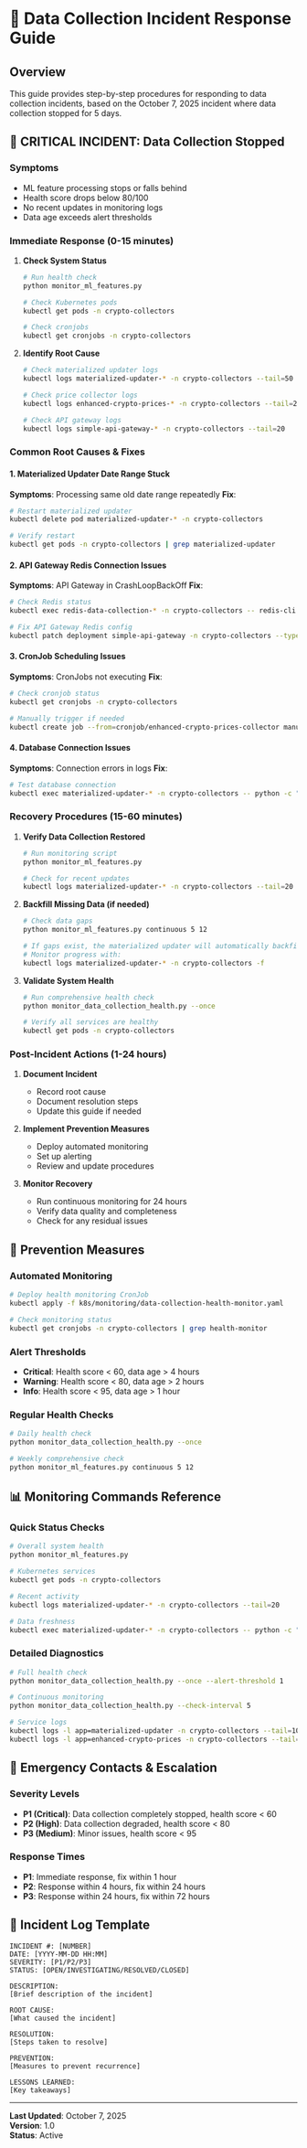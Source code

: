 # 🚨 Data Collection Incident Response Guide

## Overview

This guide provides step-by-step procedures for responding to data collection incidents, based on the October 7, 2025 incident where data collection stopped for 5 days.

## 🚨 **CRITICAL INCIDENT: Data Collection Stopped**

### **Symptoms**
- ML feature processing stops or falls behind
- Health score drops below 80/100
- No recent updates in monitoring logs
- Data age exceeds alert thresholds

### **Immediate Response (0-15 minutes)**

1. **Check System Status**
   ```bash
   # Run health check
   python monitor_ml_features.py
   
   # Check Kubernetes pods
   kubectl get pods -n crypto-collectors
   
   # Check cronjobs
   kubectl get cronjobs -n crypto-collectors
   ```

2. **Identify Root Cause**
   ```bash
   # Check materialized updater logs
   kubectl logs materialized-updater-* -n crypto-collectors --tail=50
   
   # Check price collector logs
   kubectl logs enhanced-crypto-prices-* -n crypto-collectors --tail=20
   
   # Check API gateway logs
   kubectl logs simple-api-gateway-* -n crypto-collectors --tail=20
   ```

### **Common Root Causes & Fixes**

#### **1. Materialized Updater Date Range Stuck**
**Symptoms**: Processing same old date range repeatedly
**Fix**:
```bash
# Restart materialized updater
kubectl delete pod materialized-updater-* -n crypto-collectors

# Verify restart
kubectl get pods -n crypto-collectors | grep materialized-updater
```

#### **2. API Gateway Redis Connection Issues**
**Symptoms**: API Gateway in CrashLoopBackOff
**Fix**:
```bash
# Check Redis status
kubectl exec redis-data-collection-* -n crypto-collectors -- redis-cli ping

# Fix API Gateway Redis config
kubectl patch deployment simple-api-gateway -n crypto-collectors --type merge -p '{"spec":{"template":{"spec":{"containers":[{"name":"api-gateway","env":[{"name":"REDIS_HOST","value":"redis-data-collection.crypto-collectors.svc.cluster.local"},{"name":"REDIS_PORT","value":"6379"},{"name":"REDIS_PASSWORD","value":""}]}]}}}'
```

#### **3. CronJob Scheduling Issues**
**Symptoms**: CronJobs not executing
**Fix**:
```bash
# Check cronjob status
kubectl get cronjobs -n crypto-collectors

# Manually trigger if needed
kubectl create job --from=cronjob/enhanced-crypto-prices-collector manual-trigger -n crypto-collectors
```

#### **4. Database Connection Issues**
**Symptoms**: Connection errors in logs
**Fix**:
```bash
# Test database connection
kubectl exec materialized-updater-* -n crypto-collectors -- python -c "import mysql.connector; mysql.connector.connect(host='192.168.230.162', user='news_collector', password='99Rules!', database='crypto_prices').close(); print('DB OK')"
```

### **Recovery Procedures (15-60 minutes)**

1. **Verify Data Collection Restored**
   ```bash
   # Run monitoring script
   python monitor_ml_features.py
   
   # Check for recent updates
   kubectl logs materialized-updater-* -n crypto-collectors --tail=20 | grep "Found.*new records"
   ```

2. **Backfill Missing Data (if needed)**
   ```bash
   # Check data gaps
   python monitor_ml_features.py continuous 5 12
   
   # If gaps exist, the materialized updater will automatically backfill
   # Monitor progress with:
   kubectl logs materialized-updater-* -n crypto-collectors -f
   ```

3. **Validate System Health**
   ```bash
   # Run comprehensive health check
   python monitor_data_collection_health.py --once
   
   # Verify all services are healthy
   kubectl get pods -n crypto-collectors
   ```

### **Post-Incident Actions (1-24 hours)**

1. **Document Incident**
   - Record root cause
   - Document resolution steps
   - Update this guide if needed

2. **Implement Prevention Measures**
   - Deploy automated monitoring
   - Set up alerting
   - Review and update procedures

3. **Monitor Recovery**
   - Run continuous monitoring for 24 hours
   - Verify data quality and completeness
   - Check for any residual issues

## 🔧 **Prevention Measures**

### **Automated Monitoring**
```bash
# Deploy health monitoring CronJob
kubectl apply -f k8s/monitoring/data-collection-health-monitor.yaml

# Check monitoring status
kubectl get cronjobs -n crypto-collectors | grep health-monitor
```

### **Alert Thresholds**
- **Critical**: Health score < 60, data age > 4 hours
- **Warning**: Health score < 80, data age > 2 hours
- **Info**: Health score < 95, data age > 1 hour

### **Regular Health Checks**
```bash
# Daily health check
python monitor_data_collection_health.py --once

# Weekly comprehensive check
python monitor_ml_features.py continuous 5 12
```

## 📊 **Monitoring Commands Reference**

### **Quick Status Checks**
```bash
# Overall system health
python monitor_ml_features.py

# Kubernetes services
kubectl get pods -n crypto-collectors

# Recent activity
kubectl logs materialized-updater-* -n crypto-collectors --tail=20

# Data freshness
kubectl exec materialized-updater-* -n crypto-collectors -- python -c "from datetime import datetime; print(f'Current time: {datetime.now()}')"
```

### **Detailed Diagnostics**
```bash
# Full health check
python monitor_data_collection_health.py --once --alert-threshold 1

# Continuous monitoring
python monitor_data_collection_health.py --check-interval 5

# Service logs
kubectl logs -l app=materialized-updater -n crypto-collectors --tail=100
kubectl logs -l app=enhanced-crypto-prices -n crypto-collectors --tail=50
```

## 🚨 **Emergency Contacts & Escalation**

### **Severity Levels**
- **P1 (Critical)**: Data collection completely stopped, health score < 60
- **P2 (High)**: Data collection degraded, health score < 80
- **P3 (Medium)**: Minor issues, health score < 95

### **Response Times**
- **P1**: Immediate response, fix within 1 hour
- **P2**: Response within 4 hours, fix within 24 hours
- **P3**: Response within 24 hours, fix within 72 hours

## 📝 **Incident Log Template**

```
INCIDENT #: [NUMBER]
DATE: [YYYY-MM-DD HH:MM]
SEVERITY: [P1/P2/P3]
STATUS: [OPEN/INVESTIGATING/RESOLVED/CLOSED]

DESCRIPTION:
[Brief description of the incident]

ROOT CAUSE:
[What caused the incident]

RESOLUTION:
[Steps taken to resolve]

PREVENTION:
[Measures to prevent recurrence]

LESSONS LEARNED:
[Key takeaways]
```

---

**Last Updated**: October 7, 2025  
**Version**: 1.0  
**Status**: Active
